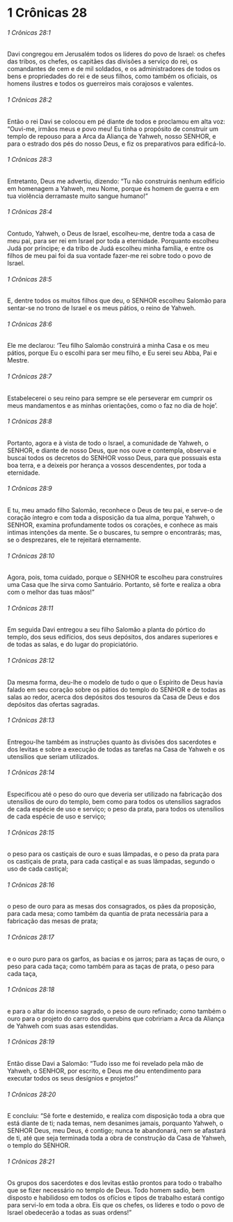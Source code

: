 # 1 Crônicas 28

###### 1 Crônicas 28:1

Davi congregou em Jerusalém todos os líderes do povo de Israel: os chefes das tribos, os chefes, os capitães das divisões a serviço do rei, os comandantes de cem e de mil soldados, e os administradores de todos os bens e propriedades do rei e de seus filhos, como também os oficiais, os homens ilustres e todos os guerreiros mais corajosos e valentes.

###### 1 Crônicas 28:2

Então o rei Davi se colocou em pé diante de todos e proclamou em alta voz: “Ouvi-me, irmãos meus e povo meu! Eu tinha o propósito de construir um templo de repouso para a Arca da Aliança de Yahweh, nosso SENHOR, e para o estrado dos pés do nosso Deus, e fiz os preparativos para edificá-lo.

###### 1 Crônicas 28:3

Entretanto, Deus me advertiu, dizendo: “Tu não construirás nenhum edifício em homenagem a Yahweh, meu Nome, porque és homem de guerra e em tua violência derramaste muito sangue humano!”

###### 1 Crônicas 28:4

Contudo, Yahweh, o Deus de Israel, escolheu-me, dentre toda a casa de meu pai, para ser rei em Israel por toda a eternidade. Porquanto escolheu Judá por príncipe; e da tribo de Judá escolheu minha família, e entre os filhos de meu pai foi da sua vontade fazer-me rei sobre todo o povo de Israel.

###### 1 Crônicas 28:5

E, dentre todos os muitos filhos que deu, o SENHOR escolheu Salomão para sentar-se no trono de Israel e os meus pátios, o reino de Yahweh.

###### 1 Crônicas 28:6

Ele me declarou: ‘Teu filho Salomão construirá a minha Casa e os meu pátios, porque Eu o escolhi para ser meu filho, e Eu serei seu Abba, Pai e Mestre.

###### 1 Crônicas 28:7

Estabelecerei o seu reino para sempre se ele perseverar em cumprir os meus mandamentos e as minhas orientações, como o faz no dia de hoje’.

###### 1 Crônicas 28:8

Portanto, agora e à vista de todo o Israel, a comunidade de Yahweh, o SENHOR, e diante de nosso Deus, que nos ouve e contempla, observai e buscai todos os decretos do SENHOR vosso Deus, para que possuais esta boa terra, e a deixeis por herança a vossos descendentes, por toda a eternidade.

###### 1 Crônicas 28:9

E tu, meu amado filho Salomão, reconhece o Deus de teu pai, e serve-o de coração íntegro e com toda a disposição da tua alma, porque Yahweh, o SENHOR, examina profundamente todos os corações, e conhece as mais intimas intenções da mente. Se o buscares, tu sempre o encontrarás; mas, se o desprezares, ele te rejeitará eternamente.

###### 1 Crônicas 28:10

Agora, pois, toma cuidado, porque o SENHOR te escolheu para construíres uma Casa que lhe sirva como Santuário. Portanto, sê forte e realiza a obra com o melhor das tuas mãos!”

###### 1 Crônicas 28:11

Em seguida Davi entregou a seu filho Salomão a planta do pórtico do templo, dos seus edifícios, dos seus depósitos, dos andares superiores e de todas as salas, e do lugar do propiciatório.

###### 1 Crônicas 28:12

Da mesma forma, deu-lhe o modelo de tudo o que o Espírito de Deus havia falado em seu coração sobre os pátios do templo do SENHOR e de todas as salas ao redor, acerca dos depósitos dos tesouros da Casa de Deus e dos depósitos das ofertas sagradas.

###### 1 Crônicas 28:13

Entregou-lhe também as instruções quanto às divisões dos sacerdotes e dos levitas e sobre a execução de todas as tarefas na Casa de Yahweh e os utensílios que seriam utilizados.

###### 1 Crônicas 28:14

Especificou até o peso do ouro que deveria ser utilizado na fabricação dos utensílios de ouro do templo, bem como para todos os utensílios sagrados de cada espécie de uso e serviço; o peso da prata, para todos os utensílios de cada espécie de uso e serviço;

###### 1 Crônicas 28:15

o peso para os castiçais de ouro e suas lâmpadas, e o peso da prata para os castiçais de prata, para cada castiçal e as suas lâmpadas, segundo o uso de cada castiçal;

###### 1 Crônicas 28:16

o peso de ouro para as mesas dos consagrados, os pães da proposição, para cada mesa; como também da quantia de prata necessária para a fabricação das mesas de prata;

###### 1 Crônicas 28:17

e o ouro puro para os garfos, as bacias e os jarros; para as taças de ouro, o peso para cada taça; como também para as taças de prata, o peso para cada taça,

###### 1 Crônicas 28:18

e para o altar do incenso sagrado, o peso de ouro refinado; como também o ouro para o projeto do carro dos querubins que cobririam a Arca da Aliança de Yahweh com suas asas estendidas.

###### 1 Crônicas 28:19

Então disse Davi a Salomão: “Tudo isso me foi revelado pela mão de Yahweh, o SENHOR, por escrito, e Deus me deu entendimento para executar todos os seus desígnios e projetos!”

###### 1 Crônicas 28:20

E concluiu: “Sê forte e destemido, e realiza com disposição toda a obra que está diante de ti; nada temas, nem desanimes jamais, porquanto Yahweh, o SENHOR Deus, meu Deus, é contigo; nunca te abandonará, nem se afastará de ti, até que seja terminada toda a obra de construção da Casa de Yahweh, o templo do SENHOR.

###### 1 Crônicas 28:21

Os grupos dos sacerdotes e dos levitas estão prontos para todo o trabalho que se fizer necessário no templo de Deus. Todo homem sadio, bem disposto e habilidoso em todos os ofícios e tipos de trabalho estará contigo para servi-lo em toda a obra. Eis que os chefes, os líderes e todo o povo de Israel obedecerão a todas as suas ordens!”

